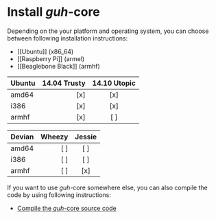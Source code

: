 # Install *guh*-core
Depending on the your platform and operating system, you can choose between following installation instructions:

* [[Ubuntu]] (x86_64)
* [[Raspberry Pi]] (armel)
* [[Beaglebone Black]] (armhf)

| Ubuntu     | 14.04 Trusty | 14.10 Utopic |
|:-----------|-------------:|:------------:|
| amd64      |      [x]     |      [x]     |
| i386       |      [x]     |      [x]     |
| armhf      |      [x]     |      [ ]     |


| Devian     |    Wheezy    |    Jessie    |
|:-----------|-------------:|:------------:|
| amd64      |      [ ]     |      [ ]     |
| i386       |      [ ]     |      [ ]     |
| armhf      |      [ ]     |      [x]     |


If you want to use *guh*-core somewhere else, you can also compile the code by using following instructions:

* [Compile the *guh*-core source code](https://github.com/guh/guh/wiki/Compile-guh)